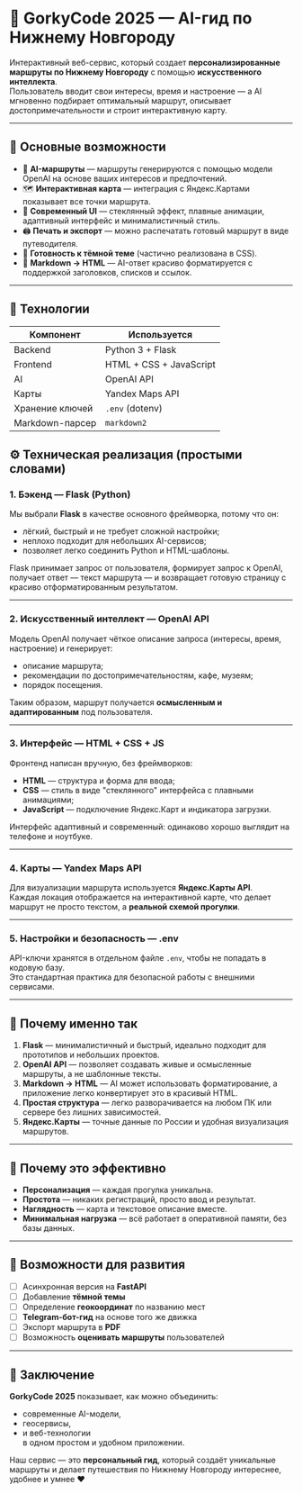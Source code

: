 # 🧭 GorkyCode 2025 — AI-гид по Нижнему Новгороду

Интерактивный веб-сервис, который создает **персонализированные маршруты по Нижнему Новгороду** с помощью **искусственного интеллекта**.  
Пользователь вводит свои интересы, время и настроение — а AI мгновенно подбирает оптимальный маршрут, описывает достопримечательности и строит интерактивную карту.

---

## 🚀 Основные возможности

- 🤖 **AI-маршруты** — маршруты генерируются с помощью модели OpenAI на основе ваших интересов и предпочтений.
- 🗺️ **Интерактивная карта** — интеграция с Яндекс.Картами показывает все точки маршрута.
- 🎨 **Современный UI** — стеклянный эффект, плавные анимации, адаптивный интерфейс и минималистичный стиль.
- 🖨️ **Печать и экспорт** — можно распечатать готовый маршрут в виде путеводителя.
- 🌙 **Готовность к тёмной теме** (частично реализована в CSS).
- 💬 **Markdown → HTML** — AI-ответ красиво форматируется с поддержкой заголовков, списков и ссылок.

---

## 🧩 Технологии

| Компонент | Используется |
|------------|---------------|
| Backend | Python 3 + Flask |
| Frontend | HTML + CSS + JavaScript |
| AI | OpenAI API |
| Карты | Yandex Maps API |
| Хранение ключей | `.env` (dotenv) |
| Markdown-парсер | `markdown2` |


## ⚙️ Техническая реализация (простыми словами)

### 1. Бэкенд — Flask (Python)
Мы выбрали **Flask** в качестве основного фреймворка, потому что он:
- лёгкий, быстрый и не требует сложной настройки;
- неплохо подходит для небольших AI-сервисов;
- позволяет легко соединить Python и HTML-шаблоны.

Flask принимает запрос от пользователя, формирует запрос к OpenAI, получает ответ — текст маршрута — и возвращает готовую страницу с красиво отформатированным результатом.

---

### 2. Искусственный интеллект — OpenAI API
Модель OpenAI получает чёткое описание запроса (интересы, время, настроение) и генерирует:
- описание маршрута;
- рекомендации по достопримечательностям, кафе, музеям;
- порядок посещения.

Таким образом, маршрут получается **осмысленным и адаптированным** под пользователя.

---

### 3. Интерфейс — HTML + CSS + JS
Фронтенд написан вручную, без фреймворков:
- **HTML** — структура и форма для ввода;
- **CSS** — стиль в виде "стеклянного" интерфейса с плавными анимациями;
- **JavaScript** — подключение Яндекс.Карт и индикатора загрузки.

Интерфейс адаптивный и современный: одинаково хорошо выглядит на телефоне и ноутбуке.

---

### 4. Карты — Yandex Maps API
Для визуализации маршрута используется **Яндекс.Карты API**.  
Каждая локация отображается на интерактивной карте, что делает маршрут не просто текстом, а **реальной схемой прогулки**.

---

### 5. Настройки и безопасность — .env
API-ключи хранятся в отдельном файле `.env`, чтобы не попадать в кодовую базу.  
Это стандартная практика для безопасной работы с внешними сервисами.

---

## 💪 Почему именно так

1. **Flask** — минималистичный и быстрый, идеально подходит для прототипов и небольших проектов.  
2. **OpenAI API** — позволяет создавать живые и осмысленные маршруты, а не шаблонные тексты.  
3. **Markdown → HTML** — AI может использовать форматирование, а приложение легко конвертирует это в красивый HTML.  
4. **Простая структура** — легко разворачивается на любом ПК или сервере без лишних зависимостей.  
5. **Яндекс.Карты** — точные данные по России и удобная визуализация маршрутов.

---

## 🚀 Почему это эффективно

- **Персонализация** — каждая прогулка уникальна.  
- **Простота** — никаких регистраций, просто ввод и результат.  
- **Наглядность** — карта и текстовое описание вместе.  
- **Минимальная нагрузка** — всё работает в оперативной памяти, без базы данных.

---

## 🧱 Возможности для развития

- [ ] Асинхронная версия на **FastAPI**  
- [ ] Добавление **тёмной темы**  
- [ ] Определение **геокоординат** по названию мест  
- [ ] **Telegram-бот-гид** на основе того же движка  
- [ ] Экспорт маршрута в **PDF**  
- [ ] Возможность **оценивать маршруты** пользователей  

---

## 📌 Заключение

**GorkyCode 2025** показывает, как можно объединить:
- современные AI-модели,
- геосервисы,
- и веб-технологии  
в одном простом и удобном приложении.

Наш сервис — это **персональный гид**, который создаёт уникальные маршруты и делает путешествия по Нижнему Новгороду интереснее, удобнее и умнее ❤️

